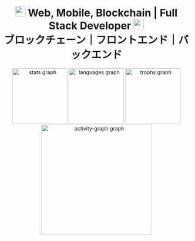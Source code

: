 <h1 align="center">
  <img src="https://media.giphy.com/media/hvRJCLFzcasrR4ia7z/giphy.gif" width="28">
  Web, Mobile, Blockchain | Full Stack Developer
  <img src="https://media.giphy.com/media/hvRJCLFzcasrR4ia7z/giphy.gif" width="28">
  <br />
  ブロックチェーン｜フロントエンド｜バックエンド
</h1>

<div align="center">
  <img src="https://github-readme-stats.vercel.app/api?username=kallis518&hide_title=false&hide_rank=false&show_icons=true&include_all_commits=true&count_private=true&disable_animations=false&theme=dracula&locale=en&hide_border=false&order=1" height="150" alt="stats graph"  />
  <img src="https://github-readme-stats.vercel.app/api/top-langs?username=kallis312&locale=en&hide_title=false&layout=compact&card_width=320&langs_count=5&theme=dracula&hide_border=false&order=2" height="150" alt="languages graph"  />
  <img src="https://github-profile-trophy.vercel.app?username=kallis312&theme=dracula&column=-1&row=1&margin-w=8&margin-h=8&no-bg=false&no-frame=false&order=4" height="150" alt="trophy graph"  />
  <img src="https://github-readme-activity-graph.vercel.app/graph?username=kallis312&radius=16&theme=dracula&area=true&order=5&hide_border=false&hide_title=false" height="300" alt="activity-graph graph"  />
</div>

